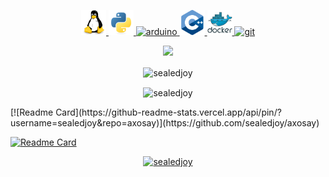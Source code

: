 <p align="center"> <a href="https://www.linux.org/" target="_blank"> <img src="https://raw.githubusercontent.com/devicons/devicon/master/icons/linux/linux-original.svg" alt="linux" width="40" height="40"/> </a> <a href="https://www.python.org" target="_blank"> <img src="https://raw.githubusercontent.com/devicons/devicon/master/icons/python/python-original.svg" alt="python" width="40" height="40"/> </a> <a href="https://www.arduino.cc/" target="_blank"> <img src="https://cdn.worldvectorlogo.com/logos/arduino-1.svg" alt="arduino" width="40" height="40"/> </a> <a href="https://www.w3schools.com/cpp/" target="_blank"> <img src="https://raw.githubusercontent.com/devicons/devicon/master/icons/cplusplus/cplusplus-original.svg" alt="cplusplus" width="40" height="40"/> </a> <a href="https://www.docker.com/" target="_blank"> <img src="https://raw.githubusercontent.com/devicons/devicon/master/icons/docker/docker-original-wordmark.svg" alt="docker" width="40" height="40"/> </a> <a href="https://git-scm.com/" target="_blank"> <img src="https://www.vectorlogo.zone/logos/git-scm/git-scm-icon.svg" alt="git" width="40" height="40"/> </a> </p>

<p align="center"> <img src="https://raw.githubusercontent.com/SealedJoy/images/main/axosay_final.gif" width="500"></p>

<p align="center"><img align="center" src="https://github-readme-streak-stats.herokuapp.com/?user=sealedjoy&theme=tokyonight" alt="sealedjoy" width=500/></p>

<p align="center"><img align="center" src="https://github-readme-stats.vercel.app/api?username=sealedjoy&show_icons=true&locale=en&theme=tokyonight" alt="sealedjoy" /></p>
[![Readme Card](https://github-readme-stats.vercel.app/api/pin/?username=sealedjoy&repo=axosay)](https://github.com/sealedjoy/axosay)

[![Readme Card](https://github-readme-stats.vercel.app/api/pin/?username=anuraghazra&repo=github-readme-stats)](https://github.com/anuraghazra/github-readme-stats)

<p align="center"> <a href="https://github.com/ryo-ma/github-profile-trophy"><img src="https://github-profile-trophy.vercel.app/?username=sealedjoy&theme=tokyonight" alt="sealedjoy" width=500/></a> </p>
